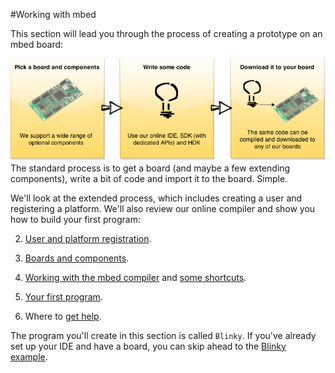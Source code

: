 <head>
<link href="https://github.com/ARMmbed/Handbooks_v2/blob/master/FullCSS.css" type="text/css" rel="stylesheet"></link>
</head>


#Working with mbed

This section will lead you through the process of creating a prototype on an mbed board:

<div id="imagec">
<img src="/Getting_Started/Images/fullmbedprocess.png">
</div>
<div id="caption">
The standard process is to get a board (and maybe a few extending components), write a bit of code and import it to the board. Simple.
</div>

We'll look at the extended process, which includes creating a user and registering a platform. We'll also review our online compiler and show you how to build your first program:

2. [User and platform registration](/Getting_Started/User_Plat_Reg/). 

1. [Boards and components](/Getting_Started/Plat_Comp_Intro/). 

3. [Working with the mbed compiler](/Getting_Started/Using_IDE/) and [some shortcuts](/Getting_Started/IDE_Shortcuts/).

4. [Your first program](/Getting_Started/First_Pro/).

5. Where to [get help](/Community/Questions/).

The program you'll create in this section is called `Blinky`. If you've already set up your IDE and have a board, you can skip ahead to the [Blinky example](/Getting_Started/First_Pro/).
